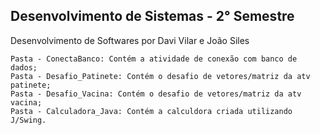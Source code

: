 ## Desenvolvimento de Sistemas - 2° Semestre
Desenvolvimento de Softwares por Davi Vilar e João Siles

	
    Pasta - ConectaBanco: Contém a atividade de conexão com banco de dados;
    Pasta - Desafio_Patinete: Contém o desafio de vetores/matriz da atv patinete;
    Pasta - Desafio_Vacina: Contém o desafio de vetores/matriz da atv vacina;
	Pasta - Calculadora_Java: Contém a calculdora criada utilizando J/Swing.
